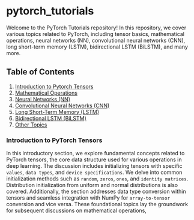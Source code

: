 # pytorch_tutorials


Welcome to the PyTorch Tutorials repository! In this repository, we cover various topics related to PyTorch, including tensor basics, mathematical operations, neural networks (NN), convolutional neural networks (CNN), long short-term memory (LSTM), bidirectional LSTM (BiLSTM), and many more.

## Table of Contents

1. [Introduction to Pytorch Tensors](#introduction-to-tensors)
2. [Mathematical Operations](#mathematical-operations)
3. [Neural Networks (NN)](#neural-networks-nn)
4. [Convolutional Neural Networks (CNN)](#convolutional-neural-networks-cnn)
5. [Long Short-Term Memory (LSTM)](#long-short-term-memory-lstm)
6. [Bidirectional LSTM (BiLSTM)](#bidirectional-lstm-bilstm)
7. [Other Topics](#other-topics)

### Introduction to PyTorch Tensors

In this introductory section, we explore fundamental concepts related to PyTorch tensors, the core data structure used for various operations in deep learning. The discussion includes initializing tensors with specific `values`, `data types`, and `device specifications`. We delve into common initialization methods such as `random`, `zeros`, `ones`, and `identity matrices`. Distribution initialization from uniform and normal distributions is also covered. Additionally, the section addresses data type conversion within tensors and seamless integration with NumPy for `array-to-tensor` conversion and vice versa. These foundational topics lay the groundwork for subsequent discussions on mathematical operations,

